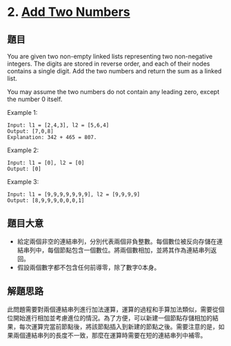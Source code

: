 # 2. [Add Two Numbers](https://leetcode.com/problems/add-two-numbers/)
## 題目
You are given two non-empty linked lists representing two non-negative integers. The digits are stored in reverse order, and each of their nodes contains a single digit. Add the two numbers and return the sum as a linked list.

You may assume the two numbers do not contain any leading zero, except the number 0 itself.

 
Example 1:
```
Input: l1 = [2,4,3], l2 = [5,6,4]
Output: [7,0,8]
Explanation: 342 + 465 = 807.
```
Example 2:
```
Input: l1 = [0], l2 = [0]
Output: [0]
```
Example 3:
```
Input: l1 = [9,9,9,9,9,9,9], l2 = [9,9,9,9]
Output: [8,9,9,9,0,0,0,1]
```

## 題目大意
- 給定兩個非空的連結串列，分別代表兩個非負整數。每個數位被反向存儲在連結串列中，每個節點包含一個數位。將兩個數相加，並將其作為連結串列返回。
- 假設兩個數字都不包含任何前導零，除了數字0本身。

## 解題思路
此問題需要對兩個連結串列進行加法運算，運算的過程和手算加法類似，需要從個位開始進行相加並考慮進位的情況。為了方便，可以新建一個節點存儲相加的結果，每次運算完當前節點後，將該節點插入到新建的節點之後。需要注意的是，如果兩個連結串列的長度不一致，那麼在運算時需要在短的連結串列中補零。